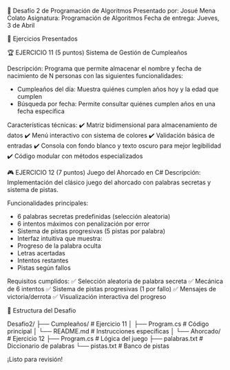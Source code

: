 📝 Desafío 2 de Programación de Algoritmos
Presentado por: Josué Mena Colato
Asignatura: Programación de Algoritmos
Fecha de entrega: Jueves, 3 de Abril

🎯 Ejercicios Presentados

🏆 EJERCICIO 11 (5 puntos)
Sistema de Gestión de Cumpleaños

Descripción:
Programa que permite almacenar el nombre y fecha de nacimiento de N personas con las siguientes funcionalidades:

- Cumpleaños del día: Muestra quiénes cumplen años hoy y la edad que cumplen
- Búsqueda por fecha: Permite consultar quiénes cumplen años en una fecha específica

Características técnicas:
✔️ Matriz bidimensional para almacenamiento de datos
✔️ Menú interactivo con sistema de colores
✔️ Validación básica de entradas
✔️ Consola con fondo blanco y texto oscuro para mejor legibilidad
✔️ Código modular con métodos especializados

🎮 EJERCICIO 12 (7 puntos)
Juego del Ahorcado en C#
Descripción:
Implementación del clásico juego del ahorcado con palabras secretas y sistema de pistas.

Funcionalidades principales:
- 6 palabras secretas predefinidas (selección aleatoria)
- 6 intentos máximos con penalización por error
- Sistema de pistas progresivas (5 pistas por palabra)
- Interfaz intuitiva que muestra:
- Progreso de la palabra oculta
- Letras acertadas
- Intentos restantes
- Pistas según fallos

Requisitos cumplidos:
✅ Selección aleatoria de palabra secreta
✅ Mecánica de 6 intentos
✅ Sistema de pistas progresivas (1 por fallo)
✅ Mensajes de victoria/derrota
✅ Visualización interactiva del progreso

📂 Estructura del Desafio

Desafio2/
├── Cumpleaños/         # Ejercicio 11
│   ├── Program.cs      # Código principal
│   └── README.md       # Instrucciones específicas
│
└── Ahorcado/           # Ejercicio 12
    ├── Program.cs      # Lógica del juego
    ├── palabras.txt    # Diccionario de palabras
    └── pistas.txt      # Banco de pistas

¡Listo para revisión!
